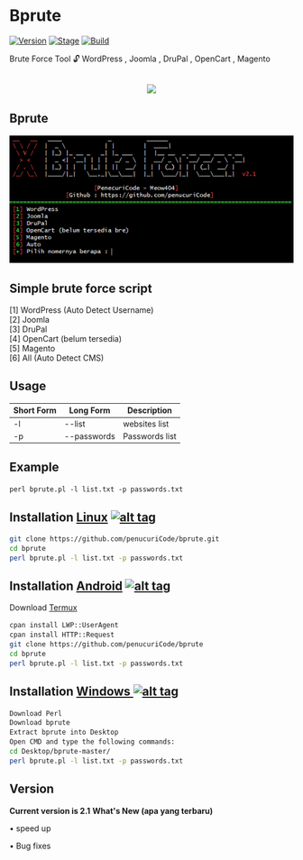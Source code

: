 <h1>Bprute</h1>
<p><a href="https://github.com/penecuriCode/bprute"><img src="https://img.shields.io/badge/bprute-1.2-brightgreen.svg" alt="Version" data-canonical-src="https://img.shields.io/badge/penecuriCode-2.1-brightgreen.svg?maxAge=259200" style="max-width:100%;"></a>
<a href="https://github.com/penecuriCode/bprute"><img src="https://img.shields.io/badge/Release-Stable-orange.svg" alt="Stage" data-canonical-src="https://img.shields.io/badge/Release-Stable-orange.svg" style="max-width:100%;"></a>
<a href="https://github.com/penecuriCode/bprute"><img src="https://img.shields.io/badge/Supported%20OS-Linux%2FWindows-brightgreengreen.svg" alt="Build" data-canonical-src="https://img.shields.io/badge/Supported%20OS-Linux%2FWindows-brightgreengreen.svg" style="max-width:100%;"></a></p>
<p> Brute Force Tool 🔓 WordPress , Joomla , DruPal , OpenCart , Magento </p>
<p align="center"><br>
  <a href="https://github.com/penucuriCode">
    <img src="https://lanyard-profile-readme.vercel.app/api/447411230098063362"/>
     </a>

<h2>Bprute</h2>

<img src="https://github.com/pencuricode/bprute/blob/main/result.PNG" data-canonical-src="https://github.com/pencuricode/bprute/blob/main/result.PNG" style="max-width:100%;">

<h2>Simple brute force script </h2>

[1] WordPress (Auto Detect Username)<br>
[2] Joomla<br>
[3] DruPal<br>
[4] OpenCart (belum tersedia)<br>
[5] Magento<br>
[6] All (Auto Detect CMS)<br>

<h2>Usage</h2>

<table>
<thead>
<tr>
<th>Short Form</th>
<th>Long Form</th>
<th>Description</th>
</tr>
</thead>
<tbody>
<tr>
<td>-l</td>
<td>--list</td>
<td>websites list</td>
</tr>
<tr>
<td>-p</td>
<td>--passwords</td>
<td>Passwords list</td>
</tr>
</tbody></table>
<h2>Example</h2>
<code>perl bprute.pl -l list.txt -p passwords.txt</code>
<br>

## Installation [Linux](https://wikipedia.org/wiki/Linux) [![alt tag](http://icons.iconarchive.com/icons/dakirby309/simply-styled/32/OS-Linux-icon.png)](https://fr.wikipedia.org/wiki/Linux)

```bash
git clone https://github.com/penucuriCode/bprute.git
cd bprute
perl bprute.pl -l list.txt -p passwords.txt 
```

## Installation [Android](https://wikipedia.org/wiki/Android) [![alt tag](https://cdn1.iconfinder.com/data/icons/logotypes/32/android-32.png)](https://fr.wikipedia.org/wiki/Android)

Download [Termux](https://play.google.com/store/apps/details?id=com.termux)

```bash
cpan install LWP::UserAgent
cpan install HTTP::Request
git clone https://github.com/penucuriCode/bprute
cd bprute
perl bprute.pl -l list.txt -p passwords.txt 
```

## Installation [Windows ](https://wikipedia.org/wiki/Microsoft_Windows)[![alt tag](http://icons.iconarchive.com/icons/tatice/cristal-intense/32/Windows-icon.png)](https://fr.wikipedia.org/wiki/Microsoft_Windows)
```bash
Download Perl
Download bprute
Extract bprute into Desktop
Open CMD and type the following commands:
cd Desktop/bprute-master/
perl bprute.pl -l list.txt -p passwords.txt 
```
<h2>Version</h2>
<strong>Current version is 2.1</strong>
<strong>What's New (apa yang terbaru) </strong>
<p>• speed up<p>
<p>• Bug fixes<p>
